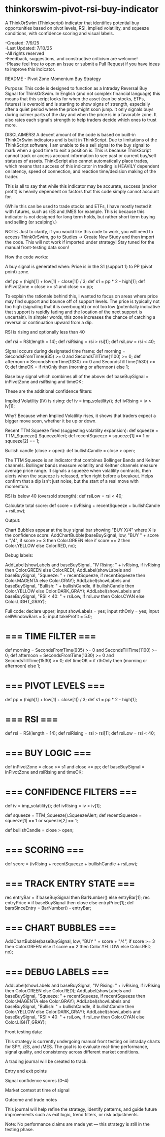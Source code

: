 # thinkorswim-pivot-rsi-buy-indicator
A ThinkOrSwim (Thinkscript) indicator that identifies potential buy opportunities based on pivot levels, RSI, implied volatility, and squeeze conditions, with confidence scoring and visual labels.

-Created: 7/9/25  
-Last Updated: 7/10/25  
-All rights reserved  
-Feedback, suggestions, and constructive criticism are welcome!  
-Please feel free to open an Issue or submit a Pull Request if you have ideas to improve this indicator.  

README - Pivot Zone Momentum Buy Strategy



Purpose:
This code is designed to function as a Intraday Reversal Buy Signal for ThinkOrSwim. In English (and not complex financial language) this means that this script looks for when the asset (can be stocks, ETFs, futures) is oversold and is starting to show signs of strength, especially after a quiet period where the price might soon jump. It only signals buys during calmer parts of the day and when the price is in a favorable zone. It also rates each signal’s strength to help traders decide which ones to trust more.


DISCLAIMERS!
A decent amount of the code is based on built-in ThinkOrSwim indicators and is built in ThinkScript. Due to limitations of the ThinkScript software, I am unable to tie a sell signal to the buy signal to mark when a good time to exit a position is. This is because ThinkScript cannot track or access account information to see past or current buy/sell statuses of assets. ThinkScript also cannot automatically place trades, which means that success of this indicator in trading is HEAVILY dependent on latency, speed of connection, and reaction time/decision making of the trader. 


This is all to say that while this indicator may be accurate, success (and/or profit) is heavily dependent on factors that this code simply cannot account for. 

(While this can be used to trade stocks and ETFs, I have mostly tested it with futures, such as /ES and /MES for example. This is because this indicator is not designed for long term holds, but rather short term buying and selling (or scalping).)

NOTE: Just to clarify, if you would like this code to work, you will need to access ThinkOrSwim, go to Studies -> Create New Study and then import the code. This will not work if imported under strategy! Stay tuned for the manual front-testing data soon!



How the code works:

A buy signal is generated when:
Price is in the S1 (support 1) to PP (pivot point) zone. 

def pp = (high[1] + low[1] + close[1]) / 3;
def s1 = pp * 2 - high[1];
def inPivotZone = close >= s1 and close <= pp;

To explain the rationale behind this, I wanted to focus on areas where price may find support and bounce off of support levels. The price is typically not too high (signaling that it is overbought) or not too low (potentially indicative that support is rapidly fading and the location of the next support is uncertain). In simpler words, this zone increases the chance of catching a reversal or continuation upward from a dip. 



RSI is rising and optionally less than 40

def rsi = RSI(length = 14);
def rsiRising = rsi > rsi[1];
def rsiLow = rsi < 40;

Signal occurs during designated time frame:
def morning = SecondsFromTime(935) >= 0 and SecondsTillTime(1100) >= 0;
def afternoon = SecondsFromTime(1330) >= 0 and SecondsTillTime(1530) >= 0;
def timeOK = if rthOnly then (morning or afternoon) else 1;


Base buy signal which combines all of the above:
def baseBuySignal = inPivotZone and rsiRising and timeOK;

These are the additional confidence filters:

Implied Volatility (IV) is rising:
def iv = imp_volatility();
def ivRising = iv > iv[1];

Why? Because when Implied Volatility rises, it shows that traders expect a bigger move soon, whether it be up or down. 


Recent TTM Squeeze fired (suggesting volatility expansion):
def squeeze = TTM_Squeeze().SqueezeAlert;
def recentSqueeze = squeeze[1] == 1 or squeeze[2] == 1;

Bullish candle (close > open):
def bullishCandle = close > open;


The TTM Squeeze is an indicator that combines Bollinger Bands and Keltner channels. Bollinger bands measure volatility and Keltner channels measure average price range. It signals a squeeze when volatility contracts, then alerts when the squeeze is released, often right before a breakout. Helps confirm that a dip isn't just noise, but the start of a real move with momentum. 


RSI is below 40 (oversold strength):
def rsiLow = rsi < 40;


Calculate total score:
def score = (ivRising + recentSqueeze + bullishCandle + rsiLow);


Output:

Chart Bubbles appear at the buy signal bar showing "BUY X/4" where X is the confidence score:
AddChartBubble(baseBuySignal, low, "BUY " + score + "/4",
    if score >= 3 then Color.GREEN else if score == 2 then Color.YELLOW else Color.RED,
    no);

Debug labels:

AddLabel(showLabels and baseBuySignal, "IV Rising: " + ivRising, if ivRising then Color.GREEN else Color.RED);
AddLabel(showLabels and baseBuySignal, "Squeeze: " + recentSqueeze, if recentSqueeze then Color.MAGENTA else Color.GRAY);
AddLabel(showLabels and baseBuySignal, "Bullish: " + bullishCandle, if bullishCandle then Color.YELLOW else Color.DARK_GRAY);
AddLabel(showLabels and baseBuySignal, "RSI < 40: " + rsiLow, if rsiLow then Color.CYAN else Color.LIGHT_GRAY);



Full code:
declare upper;
input showLabels = yes;
input rthOnly = yes;
input sellWindowBars = 5;
input takeProfit = 5.0;


# === TIME FILTER ===
def morning = SecondsFromTime(935) >= 0 and SecondsTillTime(1100) >= 0;
def afternoon = SecondsFromTime(1330) >= 0 and SecondsTillTime(1530) >= 0;
def timeOK = if rthOnly then (morning or afternoon) else 1;

# === PIVOT LEVELS ===
def pp = (high[1] + low[1] + close[1]) / 3;
def s1 = pp * 2 - high[1];

# === RSI ===
def rsi = RSI(length = 14);
def rsiRising = rsi > rsi[1];
def rsiLow = rsi < 40;

# === BUY LOGIC ===
def inPivotZone = close >= s1 and close <= pp;
def baseBuySignal = inPivotZone and rsiRising and timeOK;

# === CONFIDENCE FILTERS ===
def iv = imp_volatility();
def ivRising = iv > iv[1];

def squeeze = TTM_Squeeze().SqueezeAlert;
def recentSqueeze = squeeze[1] == 1 or squeeze[2] == 1;

def bullishCandle = close > open;

# === SCORING ===
def score = (ivRising + recentSqueeze + bullishCandle + rsiLow);

# === TRACK ENTRY STATE ===
rec entryBar = if baseBuySignal then BarNumber() else entryBar[1];
rec entryPrice = if baseBuySignal then close else entryPrice[1];
def barsSinceEntry = BarNumber() - entryBar;

# === CHART BUBBLES ===
AddChartBubble(baseBuySignal, low, "BUY " + score + "/4",
    if score >= 3 then Color.GREEN else if score == 2 then Color.YELLOW else Color.RED,
    no);

# === DEBUG LABELS ===
AddLabel(showLabels and baseBuySignal, "IV Rising: " + ivRising, if ivRising then Color.GREEN else Color.RED);
AddLabel(showLabels and baseBuySignal, "Squeeze: " + recentSqueeze, if recentSqueeze then Color.MAGENTA else Color.GRAY);
AddLabel(showLabels and baseBuySignal, "Bullish: " + bullishCandle, if bullishCandle then Color.YELLOW else Color.DARK_GRAY);
AddLabel(showLabels and baseBuySignal, "RSI < 40: " + rsiLow, if rsiLow then Color.CYAN else Color.LIGHT_GRAY);


Front testing data:

This strategy is currently undergoing manual front testing on intraday charts for SPY, /ES, and /MES. The goal is to evaluate real-time performance, signal quality, and consistency across different market conditions.

A trading journal will be created to track:

Entry and exit points

Signal confidence scores (0–4)

Market context at time of signal

Outcome and trade notes

This journal will help refine the strategy, identify patterns, and guide future improvements such as exit logic, trend filters, or risk adjustments.

Note: No performance claims are made yet — this strategy is still in the testing phase.
